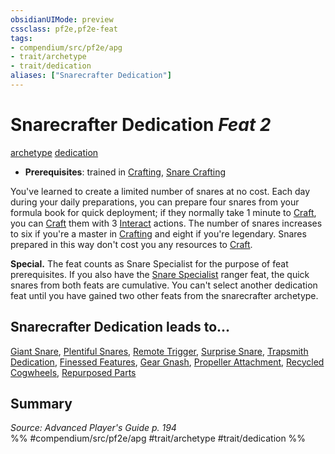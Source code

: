 ```yaml
---
obsidianUIMode: preview
cssclass: pf2e,pf2e-feat
tags:
- compendium/src/pf2e/apg
- trait/archetype
- trait/dedication
aliases: ["Snarecrafter Dedication"]
---
```

# Snarecrafter Dedication  *Feat 2*  
[archetype](../../Rules/traits/archetype.md)  [dedication](../../Rules/traits/dedication.md)  

- **Prerequisites**: trained in [Crafting](../skills.md#Crafting), [Snare Crafting](snare-crafting.md)

You've learned to create a limited number of snares at no cost. Each day during your daily preparations, you can prepare four snares from your formula book for quick deployment; if they normally take 1 minute to [Craft](../../Rules/actions/craft.md), you can [Craft](../../Rules/actions/craft.md) them with 3 [Interact](../../Rules/actions/interact.md) actions. The number of snares increases to six if you're a master in [Crafting](../skills.md#Crafting) and eight if you're legendary. Snares prepared in this way don't cost you any resources to [Craft](../../Rules/actions/craft.md).

**Special.** The feat counts as Snare Specialist for the purpose of feat prerequisites. If you also have the [Snare Specialist](snare-specialist.md) ranger feat, the quick snares from both feats are cumulative. You can't select another dedication feat until you have gained two other feats from the snarecrafter archetype.

## Snarecrafter Dedication leads to...

[Giant Snare](giant-snare-apg.md), [Plentiful Snares](plentiful-snares-apg.md), [Remote Trigger](remote-trigger-apg.md), [Surprise Snare](surprise-snare-apg.md), [Trapsmith Dedication](trapsmith-dedication-g-g.md), [Finessed Features](finessed-features-g-g.md), [Gear Gnash](gear-gnash-g-g.md), [Propeller Attachment](propeller-attachment-g-g.md), [Recycled Cogwheels](recycled-cogwheels-g-g.md), [Repurposed Parts](repurposed-parts-g-g.md)

## Summary

*Source: Advanced Player's Guide p. 194*  
%% #compendium/src/pf2e/apg #trait/archetype #trait/dedication %%